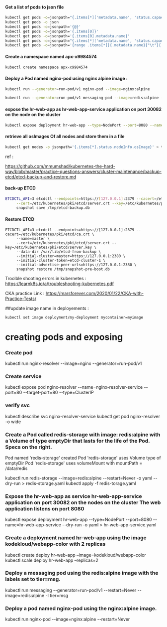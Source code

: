 #### Get a list of pods to json file 

```sh
kubectl get pods -o=jsonpath="{.items[*]['metadata.name', 'status.capacity']}" > /opt/outputs/nodes-z3444kd9.json
kubectl get pods -o json
kubectl get pods -o=jsonpath='{@}'
kubectl get pods -o=jsonpath='{.items[0]}'
kubectl get pods -o=jsonpath='{.items[0].metadata.name}'
kubectl get pods -o=jsonpath="{.items[*]['metadata.name', 'status.capacity']}"
kubectl get pods -o=jsonpath='{range .items[*]}{.metadata.name}{"\t"}{.status.startTime}{"\n"}{end}'
```



#### Create a namespace named apx-x9984574
```sh
kubectl create namespace apx-x9984574
```


#### Deploy a Pod named nginx-pod using nginx alpine image :

```sh
kubectl run --generator=run-pod/v1 nginx-pod --image=nginx:alpine

kubectl run --generator=run-pod/v1 messaging-pod --image=redis:alpine -l tier=msg #--namespace=finance 
```

#### expose the hr-web-app as hr-web-app-service application on port 30082 on the node on the cluster 

```sh
kubectl expose deployment hr-web-app --type=NodePort --port=8080 --name=hr-we-app-service --dry-run -o yaml > hr-web-app-service.yml
``` 


#### retrieve all osImages Of all nodes and store them in a file 

```sh
kubectl get nodes -o jsonpath='{.items[*].status.nodeInfo.osImage}' > test.txt
```




ref : 

https://github.com/mmumshad/kubernetes-the-hard-way/blob/master/practice-questions-answers/cluster-maintenance/backup-etcd/etcd-backup-and-restore.md

#### back-up ETCD 

```sh
ETCDCTL_API=3 etcdctl --endpoints=https://[127.0.0.1]:2379 --cacert=/etc/kubernetes/pki/etcd/ca.crt \
     --cert=/etc/kubernetes/pki/etcd/server.crt --key=/etc/kubernetes/pki/etcd/server.key \
     snapshot save /tmp/etcd-backup.db
```

#### Restore ETCD 

```
ETCDCTL_API=3 etcdctl --endpoints=https://[127.0.0.1]:2379 --cacert=/etc/kubernetes/pki/etcd/ca.crt \
     --name=master \
     --cert=/etc/kubernetes/pki/etcd/server.crt --key=/etc/kubernetes/pki/etcd/server.key \
     --data-dir /var/lib/etcd-from-backup \
     --initial-cluster=master=https://127.0.0.1:2380 \
     --initial-cluster-token=etcd-cluster-1 \
     --initial-advertise-peer-urls=https://127.0.0.1:2380 \
     snapshot restore /tmp/snapshot-pre-boot.db
```



Troolble shooting errors in kubernetes : https://learnk8s.io/a/troubleshooting-kubernetes.pdf



CKA practice Link : https://marsforever.com/2020/01/22/CKA-with-Practice-Tests/
 


##update image name in deployements :

```
kubectl set image deployment/my-deployment mycontainer=myimage
```


# creating pods and exposing

### Create pod
kubectl run nginx-resolver --image=nginx --generator=run-pod/v1

### Create service 
kubectl expose pod nginx-resolver --name=nginx-resolver-service  --port=80 --target-port=80 --type=ClusterIP

### verify svc
kubectl describe svc nginx-resolver-service
kubectl get pod nginx-resolver -o wide






### Create a Pod called redis-storage with image: redis:alpine with a Volume of type emptyDir that lasts for the life of the Pod. Specs on the right.
Pod named 'redis-storage' created
Pod 'redis-storage' uses Volume type of emptyDir
Pod 'redis-storage' uses volumeMount with mountPath = /data/redis

kubectl run redis-storage --image=redis:alpine --restart=Never -o yaml --dry-run > redis-storage.yaml
kubectl apply -f redis-torage.yaml






### Expose the hr-web-app as service hr-web-app-service application on port 30082 on the nodes on the cluster The web application listens on port 8080
kubectl expose deployment hr-web-app --type=NodePort --port=8080 --name=hr-web-app-service --dry-run -o yaml > hr-web-app-service.yaml





### Create a deployment named hr-web-app using the image kodekloud/webapp-color with 2 replicas
kubectl create deploy hr-web-app –image=kodekloud/webapp-color
kubectl scale deploy hr-web-app –replicas=2







### Deploy a messaging pod using the redis:alpine image with the labels set to tier=msg.
kubectl run messaging --generator=run-pod/v1 --restart=Never --image=redis:alpine -l tier=msg





### Deploy a pod named nginx-pod using the nginx:alpine image.
kubectl run nginx-pod --image=nginx:alpine --restart=Never


